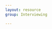 ```yaml
---
layout: resource
group: Interviewing

---
```

<!-- General resources go here -->

<!-- #### Core -->

<!-- #### Intermediate -->

<!-- #### Advanced -->

<!-- #### Jedi -->
